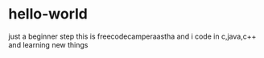 # hello-world
just a beginner step
this is freecodecamperaastha and i code in c,java,c++ and learning new things
